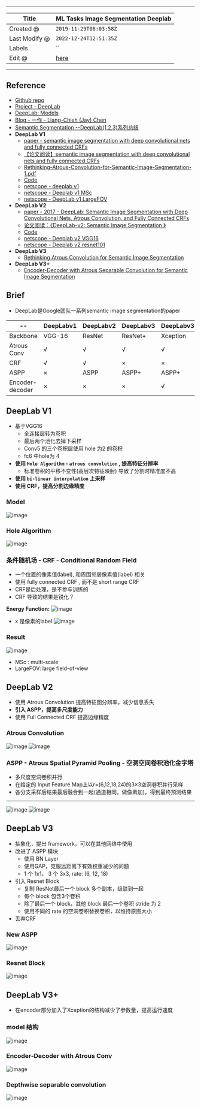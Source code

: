 -----

| Title         | ML Tasks Image Segmentation Deeplab                   |
| ------------- | ----------------------------------------------------- |
| Created @     | `2019-11-29T08:03:58Z`                                |
| Last Modify @ | `2022-12-24T12:51:35Z`                                |
| Labels        | \`\`                                                  |
| Edit @        | [here](https://github.com/junxnone/aiwiki/issues/162) |

-----

## Reference

  - [Github
    repo](https://github.com/tensorflow/models/tree/master/research/deeplab)
  - [Project - DeepLab](http://liangchiehchen.com/projects/DeepLab.html)
  - [DeepLab:
    Models](http://liangchiehchen.com/projects/DeepLab_Models.html)
  - [Blog - 一作 - Liang-Chieh (Jay) Chen](http://liangchiehchen.com/)
  - [Semantic Segmentation
    --DeepLab(1,2,3)系列总结](https://blog.csdn.net/u011974639/article/details/79148719)
  - **DeepLab V1**
      - [paper - semantic image segmentation with deep convolutional
        nets and fully connected
        CRFs](https://arxiv.org/pdf/1412.7062v3.pdf)
      - [【论文阅读】semantic image segmentation with deep convolutional nets
        and fully connected
        CRFs](https://blog.csdn.net/u011582187/article/details/80345431)
      - [Rethinking-Atrous-Convolution-for-Semantic-Image-Segmentation-1.pdf](http://web.eng.tau.ac.il/deep_learn/wp-content/uploads/2017/12/Rethinking-Atrous-Convolution-for-Semantic-Image-Segmentation-1.pdf)
      - [Code](https://bitbucket.org/deeplab/deeplab-public/src/master/)
      - [netscope - deeplab
        v1](http://ethereon.github.io/netscope/#/gist/7c54e9d23a2e84d094496bb190592fc5)
      - [netscope - Deeplab v1
        MSc](http://ethereon.github.io/netscope/#/gist/3f1050c1f12575b768ac7633986dbc8e)
      - [netscope - DeepLab v1
        LargeFOV](http://ethereon.github.io/netscope/#/gist/51dca179ed7c2b5045d45a89ce4e00f5)
  - **DeepLab V2**
      - [paper - 2017 - DeepLab: Semantic Image Segmentation with Deep
        Convolutional Nets, Atrous Convolution, and Fully Connected CRFs
        ](https://arxiv.org/pdf/1606.00915.pdf)
      - [论文阅读：《DeepLab-v2: Semantic Image Segmentation
        》](https://blog.csdn.net/qq_36165459/article/details/78340094)
      - [Code](https://bitbucket.org/aquariusjay/deeplab-public-ver2/src/master/)
      - [netscope - Deeplab v2
        VGG16](http://ethereon.github.io/netscope/#/gist/d1f1c884572ae15d7394dc37232c6216)
      - [netscope - Deeplab v2
        resnet101](http://ethereon.github.io/netscope/#/gist/231825df213d3af8c668c2870b394f4d)
  - **DeepLab V3**
      - [Rethinking Atrous Convolution for Semantic Image
        Segmentation](https://arxiv.org/pdf/1706.05587.pdf)
  - **DeepLab V3+**
      - [Encoder-Decoder with Atrous Separable Convolution for Semantic
        Image Segmentation](https://arxiv.org/pdf/1802.02611.pdf)

## Brief

  - DeepLab是Google团队一系列semantic image segmentation的paper

| \--             | DeepLabv1 | DeepLabv2 | DeepLabv3 | DeepLabv3+ |
| --------------- | --------- | --------- | --------- | ---------- |
| Backbone        | VGG-16    | ResNet    | ResNet+   | Xception   |
| Atrous Conv     | √         | √         | √         | √          |
| CRF             | √         | √         | ×         | ×          |
| ASPP            | ×         | ASPP      | ASPP+     | ASPP+      |
| Encoder-decoder | ×         | ×         | ×         | √          |

## DeepLab V1

  - 基于VGG16
      - 全连接层转为卷积
      - 最后两个池化去掉下采样
      - Conv5 的三个卷积层使用 hole 为2 的卷积
      - fc6 中hole为 4
  - **使用 `Hole Algorithm` - `atrous convolution` , 提高特征分辨率**
      - 标准卷积的平移不变性(高层次特征映射) 导致了分割时精准度不高
  - **使用 `bi-linear interpolation` 上采样**
  - **使用 CRF，提高分割边缘精度**

### Model

![image](media/4b9dc8336c8b13ff5dfd1a123bd30111271a4178.png)

### Hole Algorithm

![image](media/a7d024d01284d587d517a15712db7920b6fdda16.png)

### 条件随机场 - CRF - Conditional Random Field

  - 一个位置的像素值(label), 和周围邻居像素值(label) 相关
  - 使用 fully connected CRF , 而不是 short range CRF
  - CRF是后处理，是不参与训练的
  - CRF 导致的结果是锐化？

**Energy Function:**
![image](media/eca754468743166d139d7fdc890f1c11603b7392.png)

  - x 是像素的label
    ![image](media/13f9316ae467042e380c2153d97dfd8f9d84bb9c.png)

### Result

![image](media/a0d4bb80bbe9290c2980c3b147f96e1a1609f32f.png)

  - MSc : multi-scale
  - LargeFOV: large field-of-view

## DeepLab V2

  - 使用 Atrous Convolution 提高特征图分辨率，减少信息丢失
  - **引入 ASPP，提高多尺度能力**
  - 使用 Full Connected CRF 提高边缘精度

### Atrous Convolution

![image](media/475c804fe1a18e645a638c0cc4923ebd55580b68.png)
![image](media/ce688c6cdcb4fd0e1c68b84249ac6e8b09956f11.png)

### ASPP - Atrous Spatial Pyramid Pooling - 空洞空间卷积池化金字塔

  - 多尺度空洞卷积并行
  - 在给定的 Input Feature Map上以r=(6,12,18,24)的3×3空洞卷积并行采样
  - 各分支采样后结果最后融合到一起(通道相同，做像素加)，得到最终预测结果

-----

![image](media/2049df3cafa5af33632b8e492b576d0f27c8d7b8.png)
![image](media/ca21fa23bfb873292267a0cf6d976d15cef8627d.png)

## DeepLab V3

  - 抽象化，提出 framework，可以在其他网络中使用
  - 改进了 ASPP 模块
      - 使用 BN Layer
      - 使用GAP，克服远距离下有效权重减少的问题
      - 1 个 1x1， 3 个 3x3, rate: (6, 12, 18)
  - 引入 Resnet Block
      - 复制 ResNet最后一个 block 多个副本，级联到一起
      - 每个 block 包含3个卷积
      - 除了最后一个 block，其他 block 最后一个卷积 stride 为 2
      - 使用不同的 rate 的空洞卷积替换卷积，以维持原图大小
  - 丢弃CRF

### New ASPP

![image](media/f62b6c184a3ae5c86656b4fb6f17694492bb704b.png)

### Resnet Block

![image](media/a2ebd78b054189ccae3190b908abe7f8b8218a78.png)

## DeepLab V3+

  - 在encoder部分加入了Xception的结构减少了参数量，提高运行速度

### model 结构

![image](media/d729f9707cb8c480a8e22b557463888ac4dc181e.png)

### Encoder-Decoder with Atrous Conv

![image](media/ce2884f99d20a7b99ddc8f04322f6f2d879b076a.png)

### Depthwise separable convolution

![image](media/5179e7c79b59294d069123c3f4fb9ee14427fa61.png)
